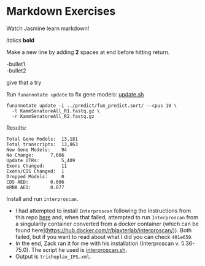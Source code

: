 Markdown Exercises
=========================
Watch Jasmine learn markdown!

*italics*
**bold**

Make a new line by adding **2** spaces at end before hitting return.

-bullet1  
-bullet2  


give that a try


Run ```funannotate update``` to fix gene models: [update.sh](./update.sh)
```  
funannotate update -i ../predict/fun_predict.sort/ --cpus 10 \
  -l KammSenatoreAll_R1.fastq.gz \
  -r KammSenatoreAll_R2.fastq.gz	
```  
Results:   
```   
Total Gene Models:	13,181
Total transcripts:	13,863
New Gene Models:	94
No Change:		7,666
Update UTRs:		5,409
Exons Changed:		11
Exons/CDS Changed:	1
Dropped Models:		0
CDS AED:		0.006
mRNA AED:		0.077
```  



Install and run ```interproscan```.   
- I had attempted to install ```Interproscan``` following the instructions from this repo [here](https://github.com/dunnlab/xenoturbella_annotation#functional-annotation) and, when that failed, attempted to run ```Interproscan``` from a singularity container converted from a docker container (which can be found here](https://hub.docker.com/r/blaxterlab/interproscan/)). Both failed, but if you want to read about what I did you can check ```401e659```.    
- In the end, Zack ran it for me with his installation (Interproscan v. 5.36-75.0). The script he used is [interproscan.sh](./interproscan.sh).  
- Output is ```trichoplax_IPS.xml```.  


